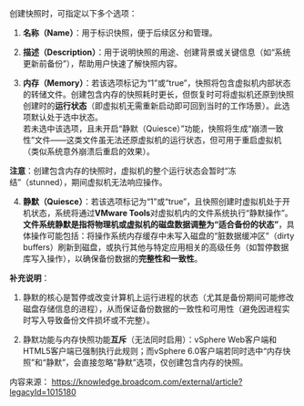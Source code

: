 创建快照时，可指定以下多个选项：

1. **名称（Name）**：用于标识快照，便于后续区分和管理。
    
2. **描述（Description）**：用于说明快照的用途、创建背景或关键信息（如“系统更新前备份”），帮助用户快速了解快照内容。
    
3. **内存（Memory）**：若该选项标记为“1”或“true”，快照将包含虚拟机内部状态的转储文件。创建包含内存的快照耗时更长，但恢复时可将虚拟机还原到快照创建时的**运行状态**（即虚拟机无需重新启动即可回到当时的工作场景）。此选项默认处于选中状态。  
    若未选中该选项，且未开启“静默（Quiesce）”功能，快照将生成“崩溃一致性”文件——这类文件虽无法还原虚拟机的运行状态，但可用于重启虚拟机（类似系统意外崩溃后重启的效果）。
    

**注意**：创建包含内存的快照时，虚拟机的整个运行状态会暂时“冻结”（stunned），期间虚拟机无法响应操作。

4. **静默（Quiesce）**：若该选项标记为“1”或“true”，且快照创建时虚拟机处于开机状态，系统将通过**VMware Tools**对虚拟机内的文件系统执行“静默操作”。  
    **文件系统静默是指将物理机或虚拟机的磁盘数据调整为“适合备份的状态”**，具体操作可能包括：将操作系统内存缓存中未写入磁盘的“脏数据缓冲区”（dirty buffers）刷新到磁盘，或执行其他与特定应用相关的高级任务（如暂停数据库写入操作），以确保备份数据的**完整性和一致性**。
    

**补充说明**：

1. 静默的核心是暂停或改变计算机上运行进程的状态（尤其是备份期间可能修改磁盘存储信息的进程），从而保证备份数据的一致性和可用性（避免因进程实时写入导致备份文件损坏或不完整）。
    
2. 静默功能与内存快照功能**互斥**（无法同时启用）：vSphere Web客户端和HTML5客户端已强制执行此规则；而vSphere 6.0客户端若同时选中“内存快照”和“静默”，会直接忽略“静默”选项，仅创建包含内存的快照。
    
内容来源：
https://knowledge.broadcom.com/external/article?legacyId=1015180